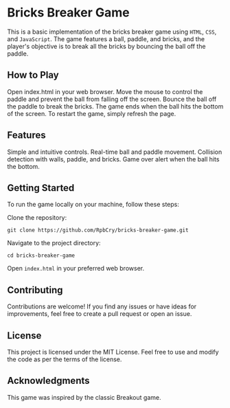 # Bricks Breaker Game
This is a basic implementation of the bricks breaker game using `HTML`, `CSS`, and `JavaScript`. The game features a ball, paddle, and bricks, and the player's objective is to break all the bricks by bouncing the ball off the paddle.

## How to Play
Open index.html in your web browser.
Move the mouse to control the paddle and prevent the ball from falling off the screen.
Bounce the ball off the paddle to break the bricks.
The game ends when the ball hits the bottom of the screen.
To restart the game, simply refresh the page.
## Features
Simple and intuitive controls.
Real-time ball and paddle movement.
Collision detection with walls, paddle, and bricks.
Game over alert when the ball hits the bottom.

## Getting Started
To run the game locally on your machine, follow these steps:

Clone the repository: 
````
git clone https://github.com/RpbCry/bricks-breaker-game.git
````
Navigate to the project directory: 
```
cd bricks-breaker-game
```
Open `index.html` in your preferred web browser.

## Contributing
Contributions are welcome! If you find any issues or have ideas for improvements, feel free to create a pull request or open an issue.

## License
This project is licensed under the MIT License. Feel free to use and modify the code as per the terms of the license.

## Acknowledgments
This game was inspired by the classic Breakout game.
